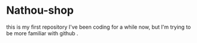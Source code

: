 # Nathou-shop
this is my first repository I've been coding for a while now, but I'm trying to be more familiar with github .
